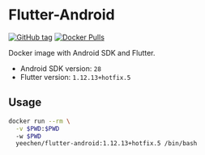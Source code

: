 # Flutter-Android
[![GitHub tag](https://img.shields.io/github/tag/xyeeeChen/flutter-android.svg)](https://github.com/xyeeeChen/flutter-android/releases)
[![Docker Pulls](https://img.shields.io/docker/pulls/yeechen/flutter-android.svg)](https://hub.docker.com/r/yeechen/flutter-android/)

Docker image with Android SDK and Flutter.

* Android SDK version: `28`
* Flutter version: `1.12.13+hotfix.5`

## Usage

```sh
docker run --rm \
  -v $PWD:$PWD
  -w $PWD
  yeechen/flutter-android:1.12.13+hotfix.5 /bin/bash
```
